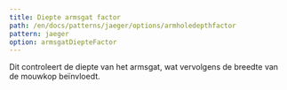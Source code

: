 ```yaml
---
title: Diepte armsgat factor
path: /en/docs/patterns/jaeger/options/armholedepthfactor
pattern: jaeger
option: armsgatDiepteFactor
---
```


Dit controleert de diepte van het armsgat, wat vervolgens de breedte van de mouwkop beïnvloedt.